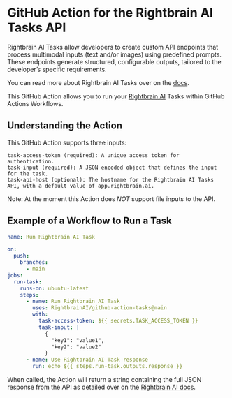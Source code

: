# GitHub Action for the Rightbrain AI Tasks API

Rightbrain AI Tasks allow developers to create custom API endpoints that process
multimodal inputs (text and/or images) using predefined prompts. These endpoints
generate structured, configurable outputs, tailored to the developer’s specific
requirements.

You can read more about Rightbrain AI Tasks over on the
[docs](https://docs.rightbrain.ai).

This GitHub Action allows you to run your
[Rightbrain AI](https://rightbrain.ai/) Tasks within GitHub Actions Workflows.

## Understanding the Action

This GitHub Action supports three inputs:

    task-access-token (required): A unique access token for authentication.
    task-input (required): A JSON encoded object that defines the input for the task.
    task-api-host (optional): The hostname for the Rightbrain AI Tasks API, with a default value of app.rightbrain.ai.

Note: At the moment this Action does _NOT_ support file inputs to the API.

## Example of a Workflow to Run a Task

```yaml
name: Run Rightbrain AI Task

on:
  push:
    branches:
      - main
jobs:
  run-task:
    runs-on: ubuntu-latest
    steps:
      - name: Run Rightbrain AI Task
        uses: RightbrainAI/github-action-tasks@main
        with:
          task-access-token: ${{ secrets.TASK_ACCESS_TOKEN }}
          task-input: |
            {
              "key1": "value1",
              "key2": "value2"
            }
      - name: Use Rightbrain AI Task response
        run: echo ${{ steps.run-task.outputs.response }}
```

When called, the Action will return a string containing the full JSON response
from the API as detailed over on the
[Rightbrain AI docs](https://rightbrain.docs.buildwithfern.com/api-reference/tasks/run-task).
